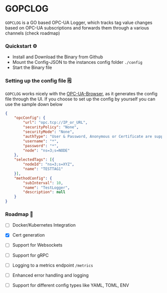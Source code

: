 # GOPCLOG

`GOPCLOG` is a GO based OPC-UA Logger, which tracks tag value changes based on OPC-UA subscriptions and forwards them through a various channels (check roadmap) 

### Quickstart ⚙️
- Install and Download the Binary from Github
- Mount the Config-JSON to the instances config folder `./config`
- Start the Binary file

### Setting up the config file 🗒️
`GOPCLOG` works nicely with the [OPC-UA-Browser](https://github.com/doteich/OPC-UA-Browser), as it generates the config file through the UI. If you choose to set up the config by yourself you can use the sample down below
```json
{
    "opcConfig": {
        "url": "opc.tcp://IP_or_URL",
        "securityPolicy": "None",
        "securityMode": "None",
        "authType": "User & Password, Anonymous or Certificate are supported",
        "username": "*",
        "password": "*",
        "node": "ns=3;s=NODE"
    },
    "selectedTags": [{
        "nodeId": "ns=3;s=XYZ",
        "name": "TESTTAG1"
    }],
    "methodConfig": {
        "subInterval": 10,
        "name": "TestLogger",
        "description": null
    }
}
```
### Roadmap 🚀
- [ ] Docker/Kubernetes Integration
- [X] Cert generation
- [ ] Support for Websockets
- [ ] Support for gRPC
- [ ] Logging to a metrics endpoint `/metrics`
- [ ] Enhanced error handling and logging
- [ ] Support for different config types like YAML, TOML, ENV


